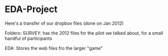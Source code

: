 EDA-Project
===========

Here's a transfer of our dropbox files (done on Jan 2012)

Folders:
SURVEY: has the 2012 files for the pilot we talked about, for a small handful of participants

EDA: Stores the web files fro the  larger "game"
